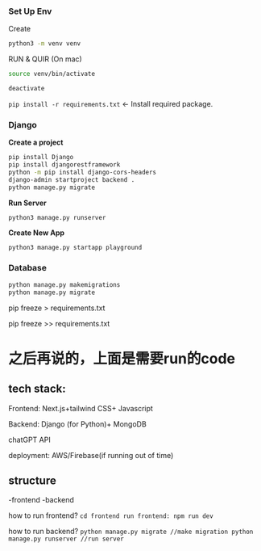 ### Set Up Env

Create

```sh
python3 -m venv venv  
```

RUN & QUIR (On mac)

``` sh
source venv/bin/activate
```

``` sh
deactivate
```

``pip install -r requirements.txt``  <- Install required package.



### Django

**Create a project**

``` sh
pip install Django
pip install djangorestframework
python -m pip install django-cors-headers
django-admin startproject backend .
python manage.py migrate
```

**Run Server**

``` sh
python3 manage.py runserver
```

**Create New App**

```she
python3 manage.py startapp playground
```

### Database

``` sh
python manage.py makemigrations
python manage.py migrate
```

pip freeze > requirements.txt

pip freeze >> requirements.txt



# 之后再说的，上面是需要run的code

## tech stack:

Frontend: Next.js+tailwind CSS+ Javascript

Backend: Django (for Python)+ MongoDB

chatGPT API

deployment: AWS/Firebase(if running out of time) 


## structure
-frontend
-backend

how to run frontend? 
``cd frontend
run frontend: npm run dev``


how to run backend?
``python manage.py migrate //make migration
python manage.py runserver //run server``

